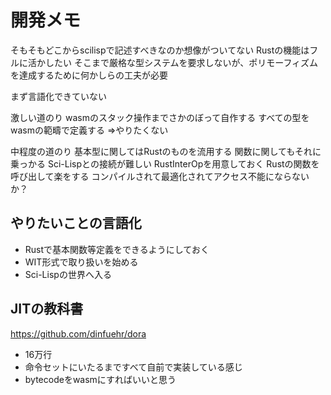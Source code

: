 # 開発メモ

そもそもどこからscilispで記述すべきなのか想像がついてない
Rustの機能はフルに活かしたい
そこまで厳格な型システムを要求しないが、ポリモーフィズムを達成するために何かしらの工夫が必要

まず言語化できていない

激しい道のり
wasmのスタック操作までさかのぼって自作する
すべての型をwasmの範疇で定義する
⇒やりたくない

中程度の道のり
基本型に関してはRustのものを流用する
関数に関してもそれに乗っかる
Sci-Lispとの接続が難しい
RustInterOpを用意しておく
Rustの関数を呼び出して楽をする
コンパイルされて最適化されてアクセス不能にならないか？

## やりたいことの言語化

- Rustで基本関数等定義をできるようにしておく
- WIT形式で取り扱いを始める
- Sci-Lispの世界へ入る

## JITの教科書

https://github.com/dinfuehr/dora

- 16万行
- 命令セットにいたるまですべて自前で実装している感じ
- bytecodeをwasmにすればいいと思う
